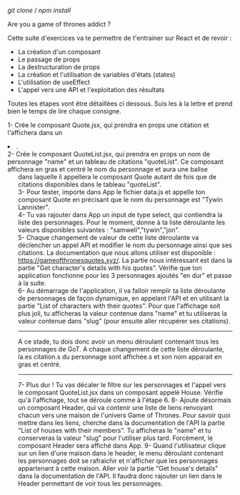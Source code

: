 *git clone* / *npm install*

Are you a game of thrones addict ?

Cette suite d'exercices va te permettre de t'entrainer sur React et de revoir :
- La création d'un composant
- Le passage de props
- La destructuration de props
- La création et l'utilisation de variables d'états (states)
- L'utilisation de useEffect
- L'appel vers une API et l'exploitation des résultats


Toutes les étapes vont être détaillées ci dessous. Suis les à la lettre et prend bien le temps de lire chaque consigne.

1- Crée le composant Quote.jsx, qui prendra en props une citation et l'affichera dans un <li>.<br/>
2- Crée le composant QuoteList.jsx, qui prendra en props un nom de personnage "name" et un tableau de citations "quoteList". Ce composant affichera en gras et centré le nom du personnage et aura une balise <ul> dans laquelle il appellera le composant Quote autant de fois que de citations disponibles dans le tableau "quoteList".<br/>
3- Pour tester, importe dans App le fichier data.js et appelle ton composant Quote en précisant que le nom du personnage est "Tywin Lannister".<br/>
4- Tu vas rajouter dans App un input de type select, qui contiendra la liste des personnages. Pour le moment, donne à ta liste déroulante les valeurs disponibles suivantes : "samwell","tywin","jon". <br/>
5- Chaque changement de valeur de cette liste déroulante va déclencher un appel API et modifier le nom du personnage ainsi que ses citations. La documentation que nous allons utiliser est disponible : https://gameofthronesquotes.xyz/. La partie nous intéressant est dans la partie "Get character's details with his quotes". Vérifie que ton application fonctionne pour les 3 personnages ajoutés "en dur" et passe à la suite. <br/>
6- Au démarrage de l'application, il va falloir remplir ta liste déroulante de personnages de façon dynamique, en appelant l'API et en utilisant la partie "List of characters with their quotes". Pour que l'affichage soit plus joli, tu afficheras la valeur contenue dans "name" et tu utiliseras la valeur contenue dans "slug" (pour ensuite aller récupérer ses citations).

****************************************************************************************
A ce stade, tu dois donc avoir un menu déroulant contenant tous les personnages de GoT.
A chaque changement de cette liste déroulante, la.es citation.s du personnage sont affichée.s
et son nom apparait en gras et centré.
****************************************************************************************


7- Plus dur ! Tu vas décaler le filtre sur les personnages et l'appel vers le composant QuoteList.jsx dans un composant appelé House. Vérifie qu'à l'affichage, tout se déroule comme à l'étape 6.
8- Ajoute désormais un composant Header, qui va contenir une liste de liens renvoyant chacun vers une maison de l'univers Game of Thrones. Pour savoir quoi mettre dans les liens, cherche dans la documentation de l'API la partie "List of houses with their members". Tu afficheras le "name" et tu conserveras la valeur "slug" pour l'utiliser plus tard. Forcément, le composant Header sera affiché dans App.
9- Quand l'utilisateur clique sur un lien d'une maison dans le header, le menu déroulant contenant les personnages doit se rafraichir et n'afficher que les personnages appartenant à cette maison. Aller voir la partie "Get house's details" dans la documentation de l'API. Il faudra donc rajouter un lien dans le Header permettant de voir tous les personnages.